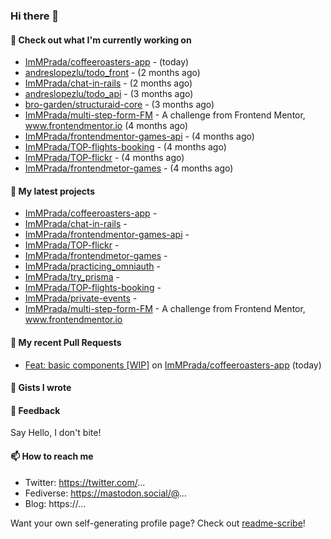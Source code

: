 ### Hi there 👋

#### 👷 Check out what I'm currently working on

- [ImMPrada/coffeeroasters-app](https://github.com/ImMPrada/coffeeroasters-app) -  (today)
- [andreslopezlu/todo_front](https://github.com/andreslopezlu/todo_front) -  (2 months ago)
- [ImMPrada/chat-in-rails](https://github.com/ImMPrada/chat-in-rails) -  (2 months ago)
- [andreslopezlu/todo_api](https://github.com/andreslopezlu/todo_api) -  (3 months ago)
- [bro-garden/structuraid-core](https://github.com/bro-garden/structuraid-core) -  (3 months ago)
- [ImMPrada/multi-step-form-FM](https://github.com/ImMPrada/multi-step-form-FM) - A challenge from Frontend Mentor, www.frontendmentor.io (4 months ago)
- [ImMPrada/frontendmentor-games-api](https://github.com/ImMPrada/frontendmentor-games-api) -  (4 months ago)
- [ImMPrada/TOP-flights-booking](https://github.com/ImMPrada/TOP-flights-booking) -  (4 months ago)
- [ImMPrada/TOP-flickr](https://github.com/ImMPrada/TOP-flickr) -  (4 months ago)
- [ImMPrada/frontendmetor-games](https://github.com/ImMPrada/frontendmetor-games) -  (4 months ago)

#### 🌱 My latest projects

- [ImMPrada/coffeeroasters-app](https://github.com/ImMPrada/coffeeroasters-app) - 
- [ImMPrada/chat-in-rails](https://github.com/ImMPrada/chat-in-rails) - 
- [ImMPrada/frontendmentor-games-api](https://github.com/ImMPrada/frontendmentor-games-api) - 
- [ImMPrada/TOP-flickr](https://github.com/ImMPrada/TOP-flickr) - 
- [ImMPrada/frontendmetor-games](https://github.com/ImMPrada/frontendmetor-games) - 
- [ImMPrada/practicing_omniauth](https://github.com/ImMPrada/practicing_omniauth) - 
- [ImMPrada/try_prisma](https://github.com/ImMPrada/try_prisma) - 
- [ImMPrada/TOP-flights-booking](https://github.com/ImMPrada/TOP-flights-booking) - 
- [ImMPrada/private-events](https://github.com/ImMPrada/private-events) - 
- [ImMPrada/multi-step-form-FM](https://github.com/ImMPrada/multi-step-form-FM) - A challenge from Frontend Mentor, www.frontendmentor.io

#### 🔨 My recent Pull Requests

- [Feat: basic components [WIP]](https://github.com/ImMPrada/coffeeroasters-app/pull/1) on [ImMPrada/coffeeroasters-app](https://github.com/ImMPrada/coffeeroasters-app) (today)

#### 📓 Gists I wrote



#### 💬 Feedback

Say Hello, I don't bite!

#### 📫 How to reach me

- Twitter: https://twitter.com/...
- Fediverse: https://mastodon.social/@...
- Blog: https://...

Want your own self-generating profile page? Check out [readme-scribe](https://github.com/muesli/readme-scribe)!
